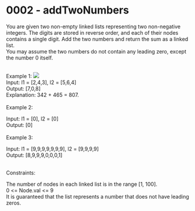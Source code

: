 <h1>0002 - addTwoNumbers</h1>
You are given two non-empty linked lists representing two non-negative integers. The digits are stored in reverse order, and each of their nodes contains a single digit. Add the two numbers and return the sum as a linked list.
<br>
You may assume the two numbers do not contain any leading zero, except the number 0 itself.
<br>
<br>

Example 1:
<img src="https://assets.leetcode.com/uploads/2020/10/02/addtwonumber1.jpg">
<br>
Input: l1 = [2,4,3], l2 = [5,6,4]<br>
Output: [7,0,8]<br>
Explanation: 342 + 465 = 807.<br><br>
Example 2:<br>

Input: l1 = [0], l2 = [0]<br>
Output: [0]<br><br>
Example 3:<br>

Input: l1 = [9,9,9,9,9,9,9], l2 = [9,9,9,9]<br>
Output: [8,9,9,9,0,0,0,1]<br>
 
<br>
Constraints:<br>

The number of nodes in each linked list is in the range [1, 100].<br>
0 <= Node.val <= 9<br>
It is guaranteed that the list represents a number that does not have leading zeros.